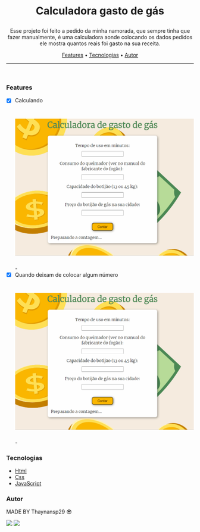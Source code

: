 # <p align="center"> Calculadora gasto de gás</p>

<p align="center"> Esse projeto foi feito a pedido da minha namorada, que sempre tinha que fazer manualmente, é uma calculadora aonde colocando os dados pedidos ele mostra quantos reais foi gasto na sua receita.</p>

<p align="center">
 <a href="#features">Features</a> •
 <a href="#tecnologias">Tecnologias</a> •
 <a href="#autor">Autor</a>
</p>

---

<br>

### Features

- [x] Calculando <h1 align="center"> <img alt="calculating" title="calculating" src="./gifs/accept.gif"></h1>-
- [x] Quando deixam de colocar algum número <h1 align="center"> <img alt="ERRO" title="ERRO" src="./gifs/ERRO.gif"></h1>-

### Tecnologias

- [Html](https://www.w3schools.com/html/default.asp)
- [Css](https://www.w3schools.com/css/default.asp)
- [JavaScript](https://www.w3schools.com/js)

### Autor

MADE BY Thaynansp29 😎

<a href = "mailto:thaynansp29@hotmail.com"><img src="https://img.shields.io/badge/Gmail-D14836?style=for-the-badge&logo=gmail&logoColor=white" target="_blank"></a>
<a href = "https://www.linkedin.com/in/thaynansp"> <img src="https://img.shields.io/badge/LinkedIn-0077B5?style=for-the-badge&logo=linkedin&logoColor=white"  target="_blank"></img></a>

